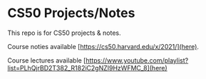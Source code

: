 # CS50 Projects/Notes

This repo is for CS50 projects & notes.

Course noties available [https://cs50.harvard.edu/x/2021/](here).

Course lectures available
[https://www.youtube.com/playlist?list=PLhQjrBD2T382_R182iC2gNZI9HzWFMC_8](here)

